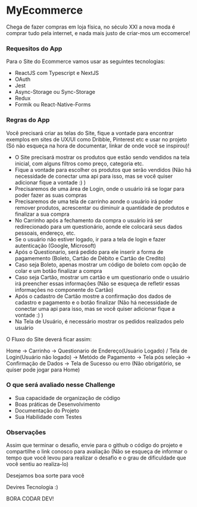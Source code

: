 # MyEcommerce

Chega de fazer compras em loja física, no século XXI a nova moda é comprar tudo pela internet, e nada mais justo de criar-mos um eccomerce!

### Requesitos do App

Para o Site do Ecommerce vamos usar as seguintes tecnologias:
- ReactJS com Typescript e NextJS
- OAuth
- Jest
- Async-Storage ou Sync-Storage 
- Redux
- Formik ou React-Native-Forms

### Regras do App

Você precisará criar as telas do Site, fique a vontade para encontrar exemplos em sites de UX/UI como Dribble, Pinterest etc e usar no projeto (Só não esqueça na hora de documentar, linkar de onde você se inspirou)!

- O Site precisará mostrar os produtos que estão sendo vendidos na tela inicial, com alguns filtros como preço, categoria etc.
- Fique a vontade para escolher os produtos que serão vendidos (Não há necessidade de conectar uma api para isso, mas se você quiser adicionar fique a vontade :) )
- Precisaremos de uma área de Login, onde o usuário irá se logar para poder fazer as suas compras
- Precisaremos de uma tela de carrinho aonde o usuário irá poder remover produtos, acrescentar ou diminuir a quantidade de produtos e finalizar a sua compra
- No Carrinho após a fechamento da compra o usuário irá ser redirecionado para um questionário, aonde ele colocará seus dados pessoais, endereço, etc.
- Se o usuário não estiver logado, ir para a tela de login e fazer autenticação (Google, Microsoft)
- Após o Questionario, será pedido para ele inserir a forma de pagamemento (Boleto, Cartão de Débito e Cartão de Credito)
- Caso seja Boleto, apenas mostrar um código de boleto com opção de colar e um botão finalizar a compra
- Caso seja Cartão, mostrar um cartão e um questionario onde o usuário irá preencher essas informações (Não se esqueça de refletir essas informações no componente do Cartão)
- Após o cadastro de Cartão mostre a confirmação dos dados de cadastro e pagamento e o botão finalizar (Não há necessidade de conectar uma api para isso, mas se você quiser adicionar fique a vontade :) )
- Na Tela de Usuário, é necessário mostrar os pedidos realizados pelo usuário

O Fluxo do Site deverá ficar assim: 

Home -> Carrinho -> Questionario de Endereço(Usuário Logado) / Tela de Login(Usuário não logado) -> Metódo de Pagamento -> Tela pós seleção -> Confirmação de Dados -> Tela de Sucesso ou erro (Não obrigatório, se quiser pode jogar para Home)

### O que será avaliado nesse Challenge

- Sua capacidade de organização de código 
- Boas práticas de Desenvolvimento
- Documentação do Projeto
- Sua Habilidade com Testes 

### Observações 

Assim que terminar o desafio, envie para o github o código do projeto e compartilhe o link conosco para avaliação (Não se esqueça de informar o tempo que você levou para realizar o desafio e o grau de dificuldade que você sentiu ao realiza-lo)

Desejamos boa sorte para você

Devires Tecnologia :)

BORA CODAR DEV!

